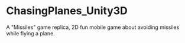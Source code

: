 # ChasingPlanes_Unity3D

A "Missiles" game replica, 2D fun mobile game about avoiding missiles while flying a plane.